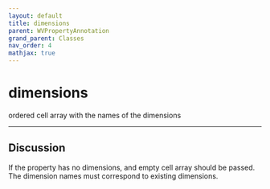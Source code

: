 ```yaml
---
layout: default
title: dimensions
parent: WVPropertyAnnotation
grand_parent: Classes
nav_order: 4
mathjax: true
---
```


#  dimensions

ordered cell array with the names of the dimensions


---

## Discussion

  If the property has no dimensions, and empty cell array should be
  passed. The dimension names must correspond to existing
  dimensions.
  
